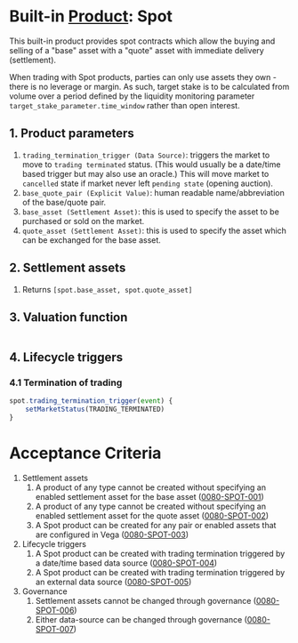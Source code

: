 # Built-in [Product](./0051-PROD-product.md): Spot

This built-in product provides spot contracts which allow the buying and selling of a "base" asset with a "quote" asset with immediate delivery (settlement).

When trading with Spot products, parties can only use assets they own - there is no leverage or margin. As such, target stake is to be calculated from volume over a period defined by the liquidity monitoring parameter `target_stake_parameter.time_window` rather than open interest.


## 1. Product parameters

1. `trading_termination_trigger (Data Source)`: triggers the market to move to `trading terminated` status. (This would usually be a date/time based trigger but may also use an oracle.) This will move market to `cancelled` state if market never left `pending state` (opening auction).
1. `base_quote_pair (Explicit Value)`: human readable name/abbreviation of the base/quote pair.
1. `base_asset (Settlement Asset)`: this is used to specify the asset to be purchased or sold on the market.
1. `quote_asset (Settlement Asset)`: this is used to specify the asset which can be exchanged for the base asset.


## 2. Settlement assets

1. Returns `[spot.base_asset, spot.quote_asset]`

## 3. Valuation function
```javascript

```


## 4. Lifecycle triggers

### 4.1 Termination of trading

```javascript
spot.trading_termination_trigger(event) {
	setMarketStatus(TRADING_TERMINATED)
}
```


# Acceptance Criteria

1. Settlement assets
    1. A product of any type cannot be created without specifying an enabled settlement asset for the base asset (<a name="0080-SPOT-001" href="#0080-SPOT-001">0080-SPOT-001</a>)
    1. A product of any type cannot be created without specifying an enabled settlement asset for the quote asset (<a name="0080-SPOT-002" href="#0080-SPOT-002">0080-SPOT-002</a>)
    1. A Spot product can be created for any pair or enabled assets that are configured in Vega (<a name="0080-SPOT-003" href="#0080-SPOT-003">0080-SPOT-003</a>)
1. Lifecycle triggers
    1. A Spot product can be created with trading termination triggered by a date/time based data source (<a name="0080-SPOT-004" href="#0080-SPOT-004">0080-SPOT-004</a>)
    2. A Spot product can be created with trading termination triggered by an external data source (<a name="0080-SPOT-005" href="#0080-SPOT-005">0080-SPOT-005</a>)
1. Governance
    1. Settlement assets cannot be changed through governance (<a name="0080-SPOT-007" href="#0080-SPOT-007">0080-SPOT-006</a>)
    1. Either data-source can be changed through governance (<a name="0080-SPOT-008" href="#0080-SPOT-008">0080-SPOT-007</a>)